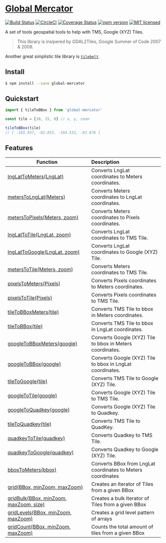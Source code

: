 # [Global Mercator](https://www.npmjs.com/package/global-mercator)

[![Build Status](https://travis-ci.org/DenisCarriere/global-mercator.svg?branch=master)](https://travis-ci.org/DenisCarriere/global-mercator)
[![CircleCI](https://circleci.com/gh/DenisCarriere/global-mercator.svg?style=svg)](https://circleci.com/gh/DenisCarriere/global-mercator)
[![Coverage Status](https://coveralls.io/repos/github/DenisCarriere/global-mercator/badge.svg?branch=master)](https://coveralls.io/github/DenisCarriere/global-mercator?branch=master)
[![npm version](https://badge.fury.io/js/global-mercator.svg)](https://badge.fury.io/js/global-mercator)
[![MIT licensed](https://img.shields.io/badge/license-MIT-blue.svg)](https://raw.githubusercontent.com/DenisCarriere/global-mercator/master/LICENSE)

A set of tools geospatial tools to help with TMS, Google (XYZ) Tiles.

> This library is insipered by GDAL2Tiles, Google Summer of Code 2007 & 2008.

Another great simplistic tile library is [`tilebelt`](https://github.com/mapbox/tilebelt).

## Install

```bash
$ npm install --save global-mercator
```

## Quickstart

```javascript
import { tileToBBox } from 'global-mercator'

const tile = [10, 15, 8] // x, y, zoom

tileToBBox(tile)
// [ -165.937, -82.853, -164.531, -82.676 ]
```

## Features

| Function                                                  | Description |
|-----------------------------------------------------------|:------------|
| [lngLatToMeters(LngLat)](#lnglattometers)                 | Converts LngLat coordinates to Meters coordinates.
| [metersToLngLat(Meters)](#meterstolnglat)                 | Converts Meters coordinates to LngLat coordinates.
| [metersToPixels(Meters, zoom)](#meterstopixels)           | Converts Meters coordinates to Pixels coordinates.
| [lngLatToTile(LngLat, zoom)](#lnglattotile)               | Converts LngLat coordinates to TMS Tile.
| [lngLatToGoogle(LngLat, zoom)](#lnglattogoogle)           | Converts LngLat coordinates to Google (XYZ) Tile.
| [metersToTile(Meters, zoom)](#meterstotile)               | Converts Meters coordinates to TMS Tile.
| [pixelsToMeters(Pixels)](#pixelstometers)                 | Converts Pixels coordinates to Meters coordinates.
| [pixelsToTile(Pixels)](#pixelstotile)                     | Converts Pixels coordinates to TMS Tile.
| [tileToBBoxMeters(tile)](#tiletobboxmeters)               | Converts TMS Tile to bbox in Meters coordinates.
| [tileToBBox(tile)](#tiletobbox)                           | Converts TMS Tile to bbox in LngLat coordinates.
| [googleToBBoxMeters(google)](#googletobboxmeters)         | Converts Google (XYZ) Tile to bbox in Meters coordinates.
| [googleToBBox(google)](#googletobbox)                     | Converts Google (XYZ) Tile to bbox in LngLat coordinates.
| [tileToGoogle(tile)](#tiletogoogle)                       | Converts TMS Tile to Google (XYZ) Tile.
| [googleToTile(google)](#googletotile)                     | Converts Google (XYZ) Tile to TMS Tile.
| [googleToQuadkey(google)](#googletoquadkey)               | Converts Google (XYZ) Tile to Quadkey.
| [tileToQuadkey(tile)](#tiletoquadkey)                     | Converts TMS Tile to QuadKey.
| [quadkeyToTile(quadkey)](#quadkeytotile)                  | Converts Quadkey to TMS Tile.
| [quadkeyToGoogle(quadkey)](#quadkeytogoogle)              | Converts Quadkey to Google (XYZ) Tile.
| [bboxToMeters(bbox)](#bboxtometers)                       | Converts BBox from LngLat coordinates to Meters coordinates
| [grid(BBox, minZoom, maxZoom)](#grid)                     | Creates an Iterator of Tiles from a given BBox
| [gridBulk(BBox, minZoom, maxZoom, size)](#gridbulk)       | Creates a bulk Iterator of Tiles from a given BBox
| [gridLevels(BBox, minZoom, maxZoom)](#gridlevels)         | Creates a grid level pattern of arrays
| [gridCount(BBox, minZoom, maxZoom)](#gridcount)           | Counts the total amount of tiles from a given BBox
